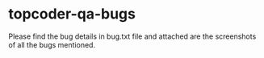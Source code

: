 # topcoder-qa-bugs
Please find the bug details in bug.txt file and attached are the screenshots of all the bugs mentioned.
